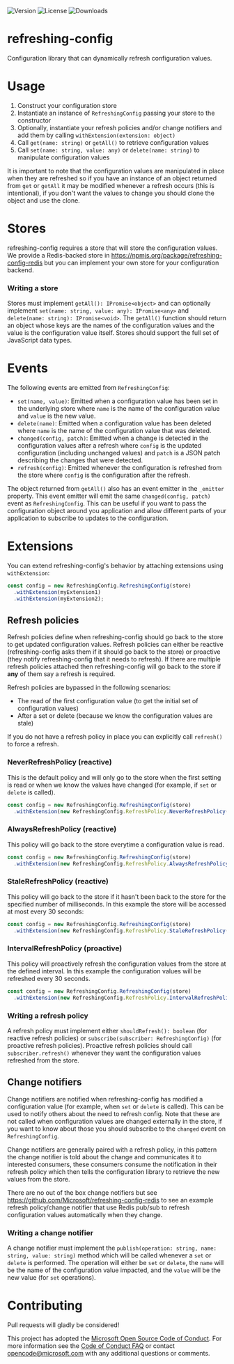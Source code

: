 ![Version](https://img.shields.io/npm/v/refreshing-config.svg)
![License](https://img.shields.io/github/license/Microsoft/refreshing-config.svg)
![Downloads](https://img.shields.io/npm/dt/refreshing-config.svg)

# refreshing-config
Configuration library that can dynamically refresh configuration values.

# Usage
1. Construct your configuration store
2. Instantiate an instance of ```RefreshingConfig``` passing your store to the constructor
3. Optionally, instantiate your refresh policies and/or change notifiers and add them by calling ```withExtension(extension: object)```
4. Call ```get(name: string)``` or ```getAll()``` to retrieve configuration values
5. Call ```set(name: string, value: any)``` or ```delete(name: string)``` to manipulate configuration values

It is important to note that the configuration values are manipulated in place when they are refreshed so if you have an instance of an object returned from ```get``` or ```getAll``` it may be modified
whenever a refresh occurs (this is intentional), if you don't want the values to change you should clone the object and use the clone.

# Stores
refreshing-config requires a store that will store the configuration values. We provide a Redis-backed store in https://npmjs.org/package/refreshing-config-redis but you can implement your own store for
your configuration backend.

### Writing a store
Stores must implement ```getAll(): IPromise<object>``` and can optionally implement ```set(name: string, value: any): IPromise<any>``` and ```delete(name: string): IPromise<void>```. The ```getAll()```
function should return an object whose keys are the names of the configuration values and the value is the configuration value itself. Stores should support the full set of JavaScript data types.

# Events
The following events are emitted from ```RefreshingConfig```:
* ```set(name, value)```: Emitted when a configuration value has been set in the underlying store where ```name```
is the name of the configuration value and ```value``` is the new value.
* ```delete(name)```: Emitted when a configuration value has been deleted where ```name``` is the name
of the configuration value that was deleted.
* ```changed(config, patch)```: Emitted when a change is detected in the configuration values after a refresh where
```config``` is the updated configuration (including unchanged values) and ```patch``` is a JSON patch describing
the changes that were detected.
* ```refresh(config)```: Emitted whenever the configuration is refreshed from the store where ```config```
is the configuration after the refresh.

The object returned from ```getAll()``` also has an event emitter in the ```_emitter``` property. This
event emitter will emit the same ```changed(config, patch)``` event as ```RefreshingConfig```. This can
be useful if you want to pass the configuration object around you application and allow different parts
of your application to subscribe to updates to the configuration.

# Extensions
You can extend refreshing-config's behavior by attaching extensions using ```withExtension```:

```javascript
const config = new RefreshingConfig.RefreshingConfig(store)
  .withExtension(myExtension1)
  .withExtension(myExtension2);
```

## Refresh policies
Refresh policies define when refreshing-config should go back to the store to get updated configuration values. Refresh policies can either be reactive (refreshing-config asks them if it should go back to the store) 
or proactive (they notify refreshing-config that it needs to refresh). If there are multiple refresh policies attached then refreshing-config will go back to the store if **any** of them say a refresh is required.

Refresh policies are bypassed in the following scenarios:

* The read of the first configuration value (to get the initial set of configuration values)
* After a set or delete (because we know the configuration values are stale)

If you do not have a refresh policy in place you can explicitly call ```refresh()``` to force a refresh.

### NeverRefreshPolicy (reactive)
This is the default policy and will only go to the store when the first setting is read or when we know the values have changed (for example, if ```set``` or ```delete``` is called).

```javascript
const config = new RefreshingConfig.RefreshingConfig(store)
  .withExtension(new RefreshingConfig.RefreshPolicy.NeverRefreshPolicy());
```

### AlwaysRefreshPolicy (reactive)
This policy will go back to the store everytime a configuration value is read.

```javascript
const config = new RefreshingConfig.RefreshingConfig(store)
  .withExtension(new RefreshingConfig.RefreshPolicy.AlwaysRefreshPolicy());
```

### StaleRefreshPolicy (reactive)
This policy will go back to the store if it hasn't been back to the store for the specified number of milliseconds. In this example the store will be accessed at most every 30 seconds:

```javascript
const config = new RefreshingConfig.RefreshingConfig(store)
  .withExtension(new RefreshingConfig.RefreshPolicy.StaleRefreshPolicy(30000));
```

### IntervalRefreshPolicy (proactive)
This policy will proactively refresh the configuration values from the store at the defined interval. In this example the configuration values will be refreshed every 30 seconds.

```javascript
const config = new RefreshingConfig.RefreshingConfig(store)
  .withExtension(new RefreshingConfig.RefreshPolicy.IntervalRefreshPolicy(30000));
```

### Writing a refresh policy
A refresh policy must implement either ```shouldRefresh(): boolean``` (for reactive refresh policies) or ```subscribe(subscriber: RefreshingConfig)``` (for proactive refresh policies). Proactive refresh
policies should call ```subscriber.refresh()``` whenever they want the configuration values refreshed from the store.

## Change notifiers
Change notifiers are notified when refreshing-config has modified a configuration value (for example, when ```set``` or ```delete``` is called). This can be used to notify others about the need to refresh config.
Note that these are not called when configuration values are changed externally in the store, if you want to know about those you should subscribe to the ```changed``` event on ```RefreshingConfig```.

Change notifiers are generally paired with a refresh policy, in this pattern the change notifier is told about the change and communicates it to interested consumers, these consumers consume the notification
in their refresh policy which then tells the configuration library to retrieve the new values from the store.

There are no out of the box change notifiers but see https://github.com/Microsoft/refreshing-config-redis to see an example refresh policy/change notifier that use Redis pub/sub to refresh configuration
values automatically when they change.

### Writing a change notifier
A change notifier must implement the ```publish(operation: string, name: string, value: string)``` method which will be called whenever a ```set``` or ```delete``` is performed. The operation will either
be ```set``` or ```delete```, the ```name``` will be the name of the configuration value impacted, and the ```value``` will be the new value (for ```set``` operations).

# Contributing
Pull requests will gladly be considered!

This project has adopted the [Microsoft Open Source Code of Conduct](https://opensource.microsoft.com/codeofconduct/). For more information see 
the [Code of Conduct FAQ](https://opensource.microsoft.com/codeofconduct/faq/) or contact [opencode@microsoft.com](mailto:opencode@microsoft.com) 
with any additional questions or comments.